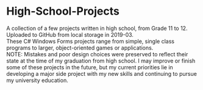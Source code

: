 # High-School-Projects
A collection of a few projects written in high school, from Grade 11 to 12. Uploaded to GitHub from local storage in 2019-03.\
These C# Windows Forms projects range from simple, single class programs to larger, object-oriented games or applications.\
NOTE: Mistakes and poor design choices were preserved to reflect their state at the time of my graduation from high school. I may improve or finish some of these projects in the future, but my current priorities lie in developing a major side project with my new skills and continuing to pursue my university education.
